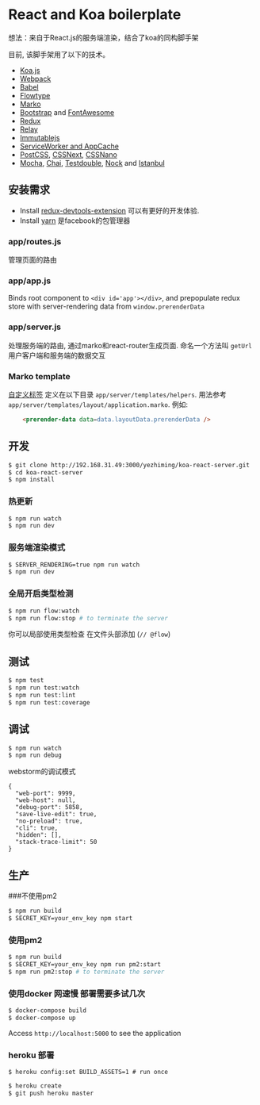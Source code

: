 # React and Koa boilerplate
想法：来自于React.js的服务端渲染，结合了koa的同构脚手架

目前, 该脚手架用了以下的技术。

* [Koa.js](https://github.com/koajs/koa)
* [Webpack](https://github.com/webpack/webpack)
* [Babel](https://babeljs.io/)
* [Flowtype](http://flowtype.org/)
* [Marko](http://markojs.com/)
* [Bootstrap](http://getbootstrap.com/css/) and [FontAwesome](https://fortawesome.github.io/Font-Awesome/)
* [Redux](https://github.com/rackt/redux)
* [Relay](https://facebook.github.io/relay/)
* [Immutablejs](https://facebook.github.io/immutable-js/)
* [ServiceWorker and AppCache](http://www.html5rocks.com/en/tutorials/service-worker/introduction/)
* [PostCSS](https://github.com/postcss/postcss), [CSSNext](http://cssnext.io/), [CSSNano](http://cssnano.co/)
* [Mocha](https://mochajs.org/), [Chai](http://chaijs.com/), [Testdouble](https://github.com/testdouble/testdouble.js/), [Nock](https://github.com/pgte/nock) and [Istanbul](https://github.com/gotwarlost/istanbul)

## 安装需求
- Install [redux-devtools-extension](https://github.com/zalmoxisus/redux-devtools-extension) 可以有更好的开发体验.
- Install [yarn](https://github.com/yarnpkg/yarn) 是facebook的包管理器

### app/routes.js
管理页面的路由

### app/app.js

Binds root component to `<div id='app'></div>`, and prepopulate redux store with server-rendering data from `window.prerenderData`

### app/server.js

处理服务端的路由, 通过marko和react-router生成页面. 命名一个方法叫 `getUrl` 用户客户端和服务端的数据交互

### Marko template
[自定义标签](http://markojs.com/docs/marko/custom-taglibs/) 定义在以下目录 `app/server/templates/helpers`. 用法参考 `app/server/templates/layout/application.marko`. 例如:

```html
    <prerender-data data=data.layoutData.prerenderData />
```

## 开发

```bash
$ git clone http://192.168.31.49:3000/yezhiming/koa-react-server.git
$ cd koa-react-server
$ npm install
```

### 热更新

```bash
$ npm run watch
$ npm run dev
```

### 服务端渲染模式

```bash
$ SERVER_RENDERING=true npm run watch
$ npm run dev
```

### 全局开启类型检测
```bash
$ npm run flow:watch
$ npm run flow:stop # to terminate the server
```

你可以局部使用类型检查 在文件头部添加 (`// @flow`)


## 测试

```bash
$ npm test
$ npm run test:watch
$ npm run test:lint
$ npm run test:coverage
```

## 调试
```bash
$ npm run watch
$ npm run debug
```

webstorm的调试模式

```
{
  "web-port": 9999,
  "web-host": null,
  "debug-port": 5858,
  "save-live-edit": true,
  "no-preload": true,
  "cli": true,
  "hidden": [],
  "stack-trace-limit": 50
}
```

## 生产

###不使用pm2

```bash
$ npm run build
$ SECRET_KEY=your_env_key npm start
```

### 使用pm2

```bash
$ npm run build
$ SECRET_KEY=your_env_key npm run pm2:start
$ npm run pm2:stop # to terminate the server
```

### 使用docker 网速慢 部署需要多试几次

```bash
$ docker-compose build
$ docker-compose up
```

Access `http://localhost:5000` to see the application

### heroku 部署

```base
$ heroku config:set BUILD_ASSETS=1 # run once
```

```bash
$ heroku create
$ git push heroku master
```

